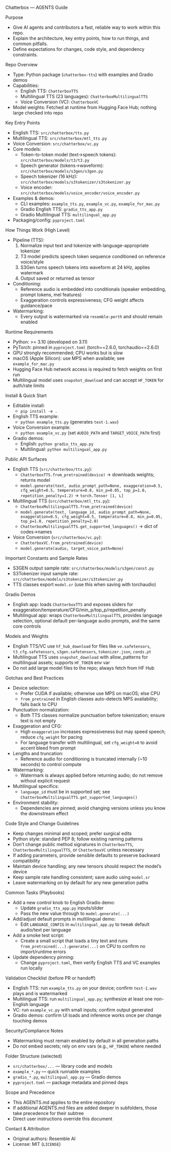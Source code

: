Chatterbox — AGENTS Guide

Purpose

- Give AI agents and contributors a fast, reliable way to work within this repo.
- Explain the architecture, key entry points, how to run things, and common pitfalls.
- Define expectations for changes, code style, and dependency constraints.

Repo Overview

- Type: Python package (`chatterbox-tts`) with examples and Gradio demos
- Capabilities:
  - English TTS: `ChatterboxTTS`
  - Multilingual TTS (23 languages): `ChatterboxMultilingualTTS`
  - Voice Conversion (VC): `ChatterboxVC`
- Model weights: Fetched at runtime from Hugging Face Hub; nothing large checked into repo

Key Entry Points

- English TTS: `src/chatterbox/tts.py`
- Multilingual TTS: `src/chatterbox/mtl_tts.py`
- Voice Conversion: `src/chatterbox/vc.py`
- Core models:
  - Token-to-token model (text→speech tokens): `src/chatterbox/models/t3/t3.py`
  - Speech generator (tokens→waveform): `src/chatterbox/models/s3gen/s3gen.py`
  - Speech tokenizer (16 kHz): `src/chatterbox/models/s3tokenizer/s3tokenizer.py`
  - Voice encoder: `src/chatterbox/models/voice_encoder/voice_encoder.py`
- Examples & demos:
  - CLI examples: `example_tts.py`, `example_vc.py`, `example_for_mac.py`
  - Gradio English TTS: `gradio_tts_app.py`
  - Gradio Multilingual TTS: `multilingual_app.py`
- Packaging/config: `pyproject.toml`

How Things Work (High Level)

- Pipeline (TTS):
  1) Normalize input text and tokenize with language-appropriate tokenizer
  2) T3 model predicts speech token sequence conditioned on reference voice/style
  3) S3Gen turns speech tokens into waveform at 24 kHz, applies watermark
  4) Output saved or returned as tensor
- Conditioning:
  - Reference audio is embedded into conditionals (speaker embedding, prompt tokens, mel features)
  - Exaggeration controls expressiveness; CFG weight affects guidance/pace
- Watermarking:
  - Every output is watermarked via `resemble-perth` and should remain enabled

Runtime Requirements

- Python: >= 3.10 (developed on 3.11)
- PyTorch: pinned in `pyproject.toml` (torch==2.6.0, torchaudio==2.6.0)
- GPU strongly recommended; CPU works but is slow
- macOS (Apple Silicon): use MPS when available; see `example_for_mac.py`
- Hugging Face Hub network access is required to fetch weights on first run
- Multilingual model uses `snapshot_download` and can accept `HF_TOKEN` for auth/rate limits

Install & Quick Start

- Editable install:
  - `pip install -e .`
- English TTS example:
  - `python example_tts.py` (generates `test-1.wav`)
- Voice Conversion example:
  - `python example_vc.py` (set `AUDIO_PATH` and `TARGET_VOICE_PATH` first)
- Gradio demos:
  - English: `python gradio_tts_app.py`
  - Multilingual: `python multilingual_app.py`

Public API Surfaces

- English TTS (`src/chatterbox/tts.py`):
  - `ChatterboxTTS.from_pretrained(device)` → downloads weights; returns model
  - `model.generate(text, audio_prompt_path=None, exaggeration=0.5, cfg_weight=0.5, temperature=0.8, min_p=0.05, top_p=1.0, repetition_penalty=1.2)` → `torch.Tensor [1, L]`
- Multilingual TTS (`src/chatterbox/mtl_tts.py`):
  - `ChatterboxMultilingualTTS.from_pretrained(device)`
  - `model.generate(text, language_id, audio_prompt_path=None, exaggeration=0.5, cfg_weight=0.5, temperature=0.8, min_p=0.05, top_p=1.0, repetition_penalty=2.0)`
  - `ChatterboxMultilingualTTS.get_supported_languages()` → dict of codes→names
- Voice Conversion (`src/chatterbox/vc.py`):
  - `ChatterboxVC.from_pretrained(device)`
  - `model.generate(audio, target_voice_path=None)`

Important Constants and Sample Rates

- S3GEN output sample rate: `src/chatterbox/models/s3gen/const.py`
- S3Tokenizer input sample rate: `src/chatterbox/models/s3tokenizer/s3tokenizer.py`
- TTS classes export `model.sr` (use this when saving with torchaudio)

Gradio Demos

- English app: loads `ChatterboxTTS` and exposes sliders for exaggeration/temperature/CFG/min_p/top_p/repetition_penalty
- Multilingual app: wraps `ChatterboxMultilingualTTS`, provides language selection, optional default per-language audio prompts, and the same core controls

Models and Weights

- English TTS/VC use `hf_hub_download` for files like `ve.safetensors`, `t3_cfg.safetensors`, `s3gen.safetensors`, `tokenizer.json`, `conds.pt`
- Multilingual TTS uses `snapshot_download` with allow_patterns for multilingual assets; supports `HF_TOKEN` env var
- Do not add large model files to the repo; always fetch from HF Hub

Gotchas and Best Practices

- Device selection:
  - Prefer CUDA if available; otherwise use MPS on macOS; else CPU
  - `from_pretrained` in English classes auto-detects MPS availability; falls back to CPU
- Punctuation normalization:
  - Both TTS classes normalize punctuation before tokenization; ensure text is not empty
- Exaggeration and CFG:
  - High `exaggeration` increases expressiveness but may speed speech; reduce `cfg_weight` for pacing
  - For language transfer with multilingual, set `cfg_weight=0` to avoid accent bleed from prompt
- Lengths and truncation:
  - Reference audio for conditioning is truncated internally (~10 seconds) to control compute
- Watermarking:
  - Watermark is always applied before returning audio; do not remove without explicit request
- Multilingual specifics:
  - `language_id` must be in supported set; see `ChatterboxMultilingualTTS.get_supported_languages()`
- Environment stability:
  - Dependencies are pinned; avoid changing versions unless you know the downstream effect

Code Style and Change Guidelines

- Keep changes minimal and scoped; prefer surgical edits
- Python style: standard PEP 8; follow existing naming patterns
- Don’t change public method signatures in `ChatterboxTTS`, `ChatterboxMultilingualTTS`, or `ChatterboxVC` unless necessary
- If adding parameters, provide sensible defaults to preserve backward compatibility
- Maintain device handling; any new tensors should respect the model’s device
- Keep sample rate handling consistent; save audio using `model.sr`
- Leave watermarking on by default for any new generation paths

Common Tasks (Playbooks)

- Add a new control knob to English Gradio demo:
  - Update `gradio_tts_app.py` inputs/slider
  - Pass the new value through to `model.generate(...)`
- Add/adjust default prompts in multilingual demo:
  - Edit `LANGUAGE_CONFIG` in `multilingual_app.py` to tweak default audio/text per language
- Add a smoke test script:
  - Create a small script that loads a tiny text and runs `from_pretrained(...).generate(...)` on CPU to confirm no import/runtime errors
- Update dependency pinning:
  - Change `pyproject.toml`, then verify English TTS and VC examples run locally

Validation Checklist (before PR or handoff)

- English TTS: run `example_tts.py` on your device; confirm `test-1.wav` plays and is watermarked
- Multilingual TTS: run `multilingual_app.py`; synthesize at least one non-English language
- VC: run `example_vc.py` with small inputs; confirm output generated
- Gradio demos: confirm UI loads and inference works once per change touching demos

Security/Compliance Notes

- Watermarking must remain enabled by default in all generation paths
- Do not embed secrets; rely on env vars (e.g., `HF_TOKEN`) where needed

Folder Structure (selected)

- `src/chatterbox/...` — library code and models
- `example_*.py` — quick runnable examples
- `gradio_*.py`, `multilingual_app.py` — Gradio demos
- `pyproject.toml` — package metadata and pinned deps

Scope and Precedence

- This AGENTS.md applies to the entire repository
- If additional AGENTS.md files are added deeper in subfolders, those take precedence for their subtree
- Direct user instructions override this document

Contact & Attribution

- Original authors: Resemble AI
- License: MIT (`LICENSE`)
